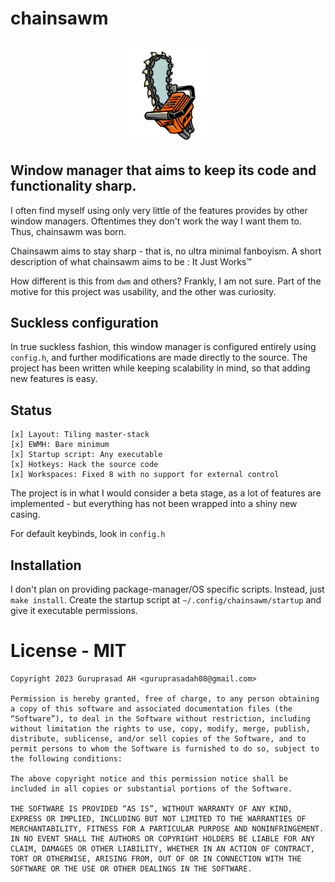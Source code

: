 # chainsawm

<div style="text-align: center;">
    <img width=25% src="logo.png">
</div>

## Window manager that aims to keep its code and functionality sharp.

I often find myself using only very little of the features provides by other window managers. Oftentimes they don't work the way I want them to. Thus, chainsawm was born.

Chainsawm aims to stay sharp - that is, no ultra minimal fanboyism. A short description of what chainsawm aims to be : It Just Works™

How different is this from ```dwm``` and others? Frankly, I am not sure. Part of the motive for this project was usability, and the other was curiosity.

## Suckless configuration
In true suckless fashion, this window manager is configured entirely using ```config.h```, and further modifications are made directly to the source. The project has been written while keeping scalability in mind, so that adding new features is easy.

## Status
    [x] Layout: Tiling master-stack
    [x] EWMH: Bare minimum
    [x] Startup script: Any executable
    [x] Hotkeys: Hack the source code
    [x] Workspaces: Fixed 8 with no support for external control
The project is in what I would consider a beta stage, as a lot of features are implemented - but everything has not been wrapped into a shiny new casing.

For default keybinds, look in ```config.h```

## Installation
I don't plan on providing package-manager/OS specific scripts. Instead, just ```make install```. Create the startup script at ```~/.config/chainsawm/startup``` and give it executable permissions.

# License - MIT
```
Copyright 2023 Guruprasad AH <guruprasadah08@gmail.com>

Permission is hereby granted, free of charge, to any person obtaining a copy of this software and associated documentation files (the “Software”), to deal in the Software without restriction, including without limitation the rights to use, copy, modify, merge, publish, distribute, sublicense, and/or sell copies of the Software, and to permit persons to whom the Software is furnished to do so, subject to the following conditions:

The above copyright notice and this permission notice shall be included in all copies or substantial portions of the Software.

THE SOFTWARE IS PROVIDED “AS IS”, WITHOUT WARRANTY OF ANY KIND, EXPRESS OR IMPLIED, INCLUDING BUT NOT LIMITED TO THE WARRANTIES OF MERCHANTABILITY, FITNESS FOR A PARTICULAR PURPOSE AND NONINFRINGEMENT. IN NO EVENT SHALL THE AUTHORS OR COPYRIGHT HOLDERS BE LIABLE FOR ANY CLAIM, DAMAGES OR OTHER LIABILITY, WHETHER IN AN ACTION OF CONTRACT, TORT OR OTHERWISE, ARISING FROM, OUT OF OR IN CONNECTION WITH THE SOFTWARE OR THE USE OR OTHER DEALINGS IN THE SOFTWARE.